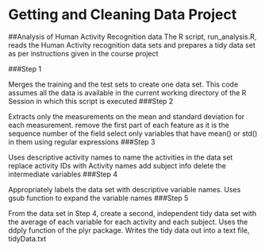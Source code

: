 # Getting and Cleaning Data Project

##Analysis of Human Activity Recognition data The R script, run_analysis.R, reads the Human Activity recognition data sets and prepares a tidy data set as per instructions given in the course project

###Step 1

Merges the training and the test sets to create one data set.
This code assumes all the data is available in the current working directory of the R Session in which this script is executed
###Step 2

Extracts only the measurements on the mean and standard deviation for each measurement.
remove the first part of each feature as it is the sequence number of the field
select only variables that have mean() or std() in them using regular expressions
###Step 3

Uses descriptive activity names to name the activities in the data set
replace activity IDs with Activity names
add subject info
delete the intermediate variables
###Step 4

Appropriately labels the data set with descriptive variable names.
Uses gsub function to expand the variable names
###Step 5

From the data set in Step 4, create a second, independent tidy data set with the average of each variable for each activity and each subject. Uses the ddply function of the plyr package.
Writes the tidy data out into a text file, tidyData.txt
